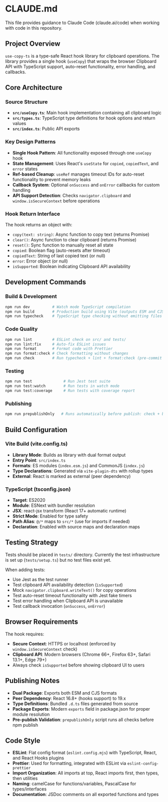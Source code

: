 # CLAUDE.md

This file provides guidance to Claude Code (claude.ai/code) when working with code in this repository.

## Project Overview

`use-copy-ts` is a type-safe React hook library for clipboard operations. The library provides a single hook (`useCopy`) that wraps the browser Clipboard API with TypeScript support, auto-reset functionality, error handling, and callbacks.

## Core Architecture

### Source Structure
- **`src/useCopy.ts`**: Main hook implementation containing all clipboard logic
- **`src/types.ts`**: TypeScript type definitions for hook options and return values
- **`src/index.ts`**: Public API exports

### Key Design Patterns
- **Single Hook Pattern**: All functionality exposed through one `useCopy` hook
- **State Management**: Uses React's `useState` for `copied`, `copiedText`, and `error` states
- **Ref-based Cleanup**: `useRef` manages timeout IDs for auto-reset functionality to prevent memory leaks
- **Callback System**: Optional `onSuccess` and `onError` callbacks for custom handling
- **API Support Detection**: Checks `navigator.clipboard` and `window.isSecureContext` before operations

### Hook Return Interface
The hook returns an object with:
- `copy(text: string)`: Async function to copy text (returns Promise<boolean>)
- `clear()`: Async function to clear clipboard (returns Promise<boolean>)
- `reset()`: Sync function to manually reset all state
- `copied`: Boolean flag (auto-resets after timeout)
- `copiedText`: String of last copied text (or null)
- `error`: Error object (or null)
- `isSupported`: Boolean indicating Clipboard API availability

## Development Commands

### Build & Development
```bash
npm run dev          # Watch mode TypeScript compilation
npm run build        # Production build using Vite (outputs ESM and CJS to dist/)
npm run typecheck    # TypeScript type checking without emitting files
```

### Code Quality
```bash
npm run lint         # ESLint check on src/ and tests/
npm run lint:fix     # Auto-fix ESLint issues
npm run format       # Format code with Prettier
npm run format:check # Check formatting without changes
npm run check        # Run typecheck + lint + format:check (pre-commit validation)
```

### Testing
```bash
npm run test              # Run Jest test suite
npm run test:watch        # Run tests in watch mode
npm run test:coverage     # Run tests with coverage report
```

### Publishing
```bash
npm run prepublishOnly   # Runs automatically before publish: check + build + test
```

## Build Configuration

### Vite Build (vite.config.ts)
- **Library Mode**: Builds as library with dual format output
- **Entry Point**: `src/index.ts`
- **Formats**: ES modules (`index.esm.js`) and CommonJS (`index.js`)
- **Type Declarations**: Generated via `vite-plugin-dts` with rollup types
- **External**: React is marked as external (peer dependency)

### TypeScript (tsconfig.json)
- **Target**: ES2020
- **Module**: ESNext with bundler resolution
- **JSX**: react-jsx transform (React 17+ automatic runtime)
- **Strict Mode**: Enabled for type safety
- **Path Alias**: `@/*` maps to `src/*` (use for imports if needed)
- **Declaration**: Enabled with source maps and declaration maps

## Testing Strategy

Tests should be placed in `tests/` directory. Currently the test infrastructure is set up (`tests/setup.ts`) but no test files exist yet.

When adding tests:
- Use Jest as the test runner
- Test clipboard API availability detection (`isSupported`)
- Mock `navigator.clipboard.writeText()` for copy operations
- Test auto-reset timeout functionality with Jest fake timers
- Test error handling when Clipboard API is unavailable
- Test callback invocation (`onSuccess`, `onError`)

## Browser Requirements

The hook requires:
- **Secure Context**: HTTPS or localhost (enforced by `window.isSecureContext` check)
- **Clipboard API**: Modern browsers (Chrome 66+, Firefox 63+, Safari 13.1+, Edge 79+)
- Always check `isSupported` before showing clipboard UI to users

## Publishing Notes

- **Dual Package**: Exports both ESM and CJS formats
- **Peer Dependency**: React 16.8+ (hooks support) to 19.x
- **Type Definitions**: Bundled `.d.ts` files generated from source
- **Package Exports**: Modern `exports` field in package.json for proper module resolution
- **Pre-publish Validation**: `prepublishOnly` script runs all checks before npm publish

## Code Style

- **ESLint**: Flat config format (`eslint.config.mjs`) with TypeScript, React, and React Hooks plugins
- **Prettier**: Used for formatting, integrated with ESLint via `eslint-config-prettier`
- **Import Organization**: All imports at top, React imports first, then types, then utilities
- **Naming**: camelCase for functions/variables, PascalCase for types/interfaces
- **Documentation**: JSDoc comments on all exported functions and types

